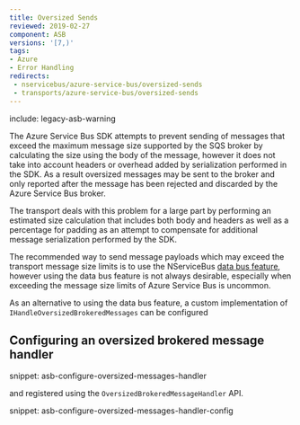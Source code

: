 ```yaml
---
title: Oversized Sends
reviewed: 2019-02-27
component: ASB
versions: '[7,)'
tags:
- Azure
- Error Handling
redirects:
 - nservicebus/azure-service-bus/oversized-sends
 - transports/azure-service-bus/oversized-sends
---
```


include: legacy-asb-warning

The Azure Service Bus SDK attempts to prevent sending of messages that exceed the maximum message size supported by the SQS broker by calculating the size using the body of the message, however it does not take into account headers or overhead added by serialization performed in the SDK. As a result oversized messages may be sent to the broker and only reported after the message has been rejected and discarded by the Azure Service Bus broker.

The transport deals with this problem for a large part by performing an estimated size calculation that includes both body and headers as well as a percentage for padding as an attempt to compensate for additional message serialization performed by the SDK.

The recommended way to send message payloads which may exceed the transport message size limits is to use the NServiceBus [data bus feature](/nservicebus/messaging/databus/), however using the data bus feature is not always desirable, especially when exceeding the message size limits of Azure Service Bus is uncommon.

As an alternative to using the data bus feature, a custom implementation of `IHandleOversizedBrokeredMessages` can be configured

## Configuring an oversized brokered message handler

snippet: asb-configure-oversized-messages-handler

and registered using the `OversizedBrokeredMessageHandler` API.

snippet: asb-configure-oversized-messages-handler-config
